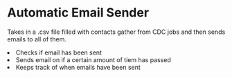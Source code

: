<h1>Automatic Email Sender</h1>
<p>Takes in a .csv file filled with contacts gather from CDC jobs and then sends emails to all of them.</p>
<p>
    <li>Checks if email has been sent</li>
    <li>Sends email on if a certain amount of tiem has passed</li>
    <li>Keeps track of when emails have been sent</li>